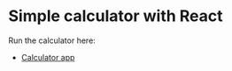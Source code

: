 # Simple calculator with React

Run the calculator here: 

- [Calculator app](https://adoodevv-calculator.vercel.app/)
